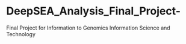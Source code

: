 # DeepSEA_Analysis_Final_Project-
Final Project for Information to Genomics Information Science and Technology
